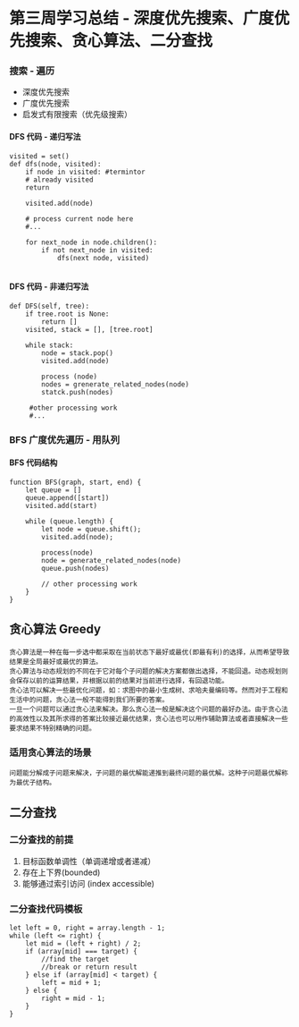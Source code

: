 # 第三周学习总结 - 深度优先搜索、广度优先搜索、贪心算法、二分查找 #

### 搜索 - 遍历 ###
- 深度优先搜索
- 广度优先搜索
- 启发式有限搜索（优先级搜索）

#### DFS 代码 - 递归写法 ####
```
visited = set()
def dfs(node, visited):
    if node in visited: #termintor
    # already visited
    return 

    visited.add(node)

    # process current node here
    #...

    for next_node in node.children():
        if not next_node in visited:
            dfs(next node, visited)
    
```
#### DFS 代码 - 非递归写法 ####
```
def DFS(self, tree):
    if tree.root is None:
        return []
    visited, stack = [], [tree.root]

    while stack:
        node = stack.pop()
        visited.add(node)

        process (node)
        nodes = grenerate_related_nodes(node)
        statck.push(nodes)

     #other processing work
     #...
```

### BFS 广度优先遍历 - 用队列 ###
#### BFS 代码结构 ###
```
function BFS(graph, start, end) {
    let queue = []
    queue.append([start])
    visited.add(start)

    while (queue.length) {
        let node = queue.shift();
        visited.add(node);

        process(node)
        node = generate_related_nodes(node)
        queue.push(nodes)

        // other processing work
    }
}
```
## 贪心算法 Greedy ## 
    贪心算法是一种在每一步选中都采取在当前状态下最好或最优(即最有利)的选择，从而希望导致结果是全局最好或最优的算法。
    贪心算法与动态规划的不同在于它对每个子问题的解决方案都做出选择，不能回退。动态规划则会保存以前的运算结果，并根据以前的结果对当前进行选择，有回退功能。
    贪心法可以解决一些最优化问题，如：求图中的最小生成树、求哈夫曼编码等。然而对于工程和生活中的问题，贪心法一般不能得到我们所要的答案。
    一旦一个问题可以通过贪心法来解决。那么贪心法一般是解决这个问题的最好办法。由于贪心法的高效性以及其所求得的答案比较接近最优结果，贪心法也可以用作辅助算法或者直接解决一些要求结果不特别精确的问题。
### 适用贪心算法的场景 ###
    问题能分解成子问题来解决，子问题的最优解能递推到最终问题的最优解。这种子问题最优解称为最优子结构。

## 二分查找 ##
### 二分查找的前提 ### 
1. 目标函数单调性（单调递增或者递减）
2. 存在上下界(bounded)
3. 能够通过索引访问 (index accessible)

### 二分查找代码模板 ###
```
let left = 0, right = array.length - 1;
while (left <= right) {
    let mid = (left + right) / 2;
    if (array[mid] === target) {
        //find the target
        //break or return result
    } else if (array[mid] < target) {
        left = mid + 1;
    } else {
        right = mid - 1;
    }
}
```